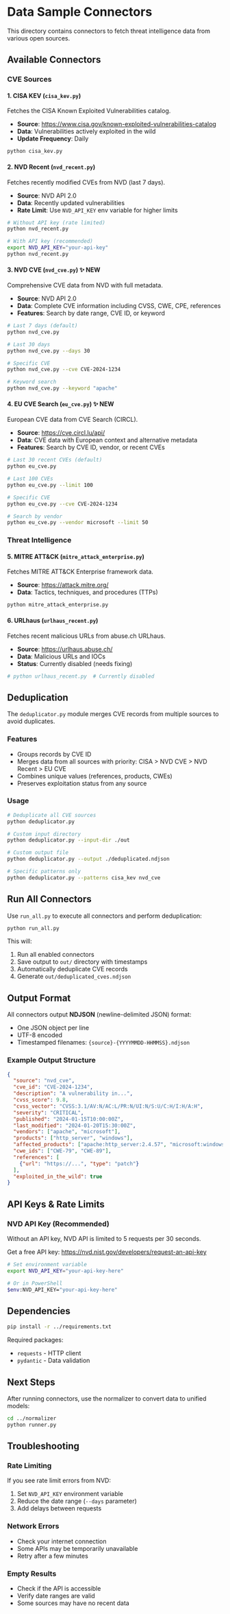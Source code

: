# Data Sample Connectors

This directory contains connectors to fetch threat intelligence data from various open sources.

## Available Connectors

### CVE Sources

#### 1. **CISA KEV** (`cisa_kev.py`)
Fetches the CISA Known Exploited Vulnerabilities catalog.
- **Source**: https://www.cisa.gov/known-exploited-vulnerabilities-catalog
- **Data**: Vulnerabilities actively exploited in the wild
- **Update Frequency**: Daily

```bash
python cisa_kev.py
```

#### 2. **NVD Recent** (`nvd_recent.py`)
Fetches recently modified CVEs from NVD (last 7 days).
- **Source**: NVD API 2.0
- **Data**: Recently updated vulnerabilities
- **Rate Limit**: Use `NVD_API_KEY` env variable for higher limits

```bash
# Without API key (rate limited)
python nvd_recent.py

# With API key (recommended)
export NVD_API_KEY="your-api-key"
python nvd_recent.py
```

#### 3. **NVD CVE** (`nvd_cve.py`) ✨ NEW
Comprehensive CVE data from NVD with full metadata.
- **Source**: NVD API 2.0
- **Data**: Complete CVE information including CVSS, CWE, CPE, references
- **Features**: Search by date range, CVE ID, or keyword

```bash
# Last 7 days (default)
python nvd_cve.py

# Last 30 days
python nvd_cve.py --days 30

# Specific CVE
python nvd_cve.py --cve CVE-2024-1234

# Keyword search
python nvd_cve.py --keyword "apache"
```

#### 4. **EU CVE Search** (`eu_cve.py`) ✨ NEW
European CVE data from CVE Search (CIRCL).
- **Source**: https://cve.circl.lu/api/
- **Data**: CVE data with European context and alternative metadata
- **Features**: Search by CVE ID, vendor, or recent CVEs

```bash
# Last 30 recent CVEs (default)
python eu_cve.py

# Last 100 CVEs
python eu_cve.py --limit 100

# Specific CVE
python eu_cve.py --cve CVE-2024-1234

# Search by vendor
python eu_cve.py --vendor microsoft --limit 50
```

### Threat Intelligence

#### 5. **MITRE ATT&CK** (`mitre_attack_enterprise.py`)
Fetches MITRE ATT&CK Enterprise framework data.
- **Source**: https://attack.mitre.org/
- **Data**: Tactics, techniques, and procedures (TTPs)

```bash
python mitre_attack_enterprise.py
```

#### 6. **URLhaus** (`urlhaus_recent.py`)
Fetches recent malicious URLs from abuse.ch URLhaus.
- **Source**: https://urlhaus.abuse.ch/
- **Data**: Malicious URLs and IOCs
- **Status**: Currently disabled (needs fixing)

```bash
# python urlhaus_recent.py  # Currently disabled
```

## Deduplication

The `deduplicator.py` module merges CVE records from multiple sources to avoid duplicates.

### Features
- Groups records by CVE ID
- Merges data from all sources with priority: CISA > NVD CVE > NVD Recent > EU CVE
- Combines unique values (references, products, CWEs)
- Preserves exploitation status from any source

### Usage

```bash
# Deduplicate all CVE sources
python deduplicator.py

# Custom input directory
python deduplicator.py --input-dir ./out

# Custom output file
python deduplicator.py --output ./deduplicated.ndjson

# Specific patterns only
python deduplicator.py --patterns cisa_kev nvd_cve
```

## Run All Connectors

Use `run_all.py` to execute all connectors and perform deduplication:

```bash
python run_all.py
```

This will:
1. Run all enabled connectors
2. Save output to `out/` directory with timestamps
3. Automatically deduplicate CVE records
4. Generate `out/deduplicated_cves.ndjson`

## Output Format

All connectors output **NDJSON** (newline-delimited JSON) format:
- One JSON object per line
- UTF-8 encoded
- Timestamped filenames: `{source}-{YYYYMMDD-HHMMSS}.ndjson`

### Example Output Structure

```json
{
  "source": "nvd_cve",
  "cve_id": "CVE-2024-1234",
  "description": "A vulnerability in...",
  "cvss_score": 9.8,
  "cvss_vector": "CVSS:3.1/AV:N/AC:L/PR:N/UI:N/S:U/C:H/I:H/A:H",
  "severity": "CRITICAL",
  "published": "2024-01-15T10:00:00Z",
  "last_modified": "2024-01-20T15:30:00Z",
  "vendors": ["apache", "microsoft"],
  "products": ["http_server", "windows"],
  "affected_products": ["apache:http_server:2.4.57", "microsoft:windows:10"],
  "cwe_ids": ["CWE-79", "CWE-89"],
  "references": [
    {"url": "https://...", "type": "patch"}
  ],
  "exploited_in_the_wild": true
}
```

## API Keys & Rate Limits

### NVD API Key (Recommended)
Without an API key, NVD API is limited to 5 requests per 30 seconds.

Get a free API key: https://nvd.nist.gov/developers/request-an-api-key

```bash
# Set environment variable
export NVD_API_KEY="your-api-key-here"

# Or in PowerShell
$env:NVD_API_KEY="your-api-key-here"
```

## Dependencies

```bash
pip install -r ../requirements.txt
```

Required packages:
- `requests` - HTTP client
- `pydantic` - Data validation

## Next Steps

After running connectors, use the normalizer to convert data to unified models:

```bash
cd ../normalizer
python runner.py
```

## Troubleshooting

### Rate Limiting
If you see rate limit errors from NVD:
1. Set `NVD_API_KEY` environment variable
2. Reduce the date range (`--days` parameter)
3. Add delays between requests

### Network Errors
- Check your internet connection
- Some APIs may be temporarily unavailable
- Retry after a few minutes

### Empty Results
- Check if the API is accessible
- Verify date ranges are valid
- Some sources may have no recent data
